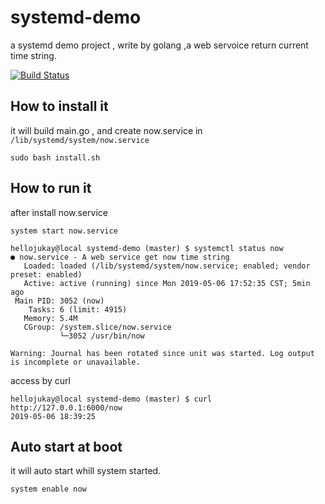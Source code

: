 # systemd-demo
a systemd demo project , write by golang ,a web servoice return current time string.

[![Build Status](https://travis-ci.org/hellojukay/systemd-demo.svg?branch=master)](https://travis-ci.org/hellojukay/systemd-demo)


## How to install it
it will build main.go , and create now.service in `/lib/systemd/system/now.service`
```shell
sudo bash install.sh
```

## How to run it
after install now.service
```shell
system start now.service
```
```shell
hellojukay@local systemd-demo (master) $ systemctl status now
● now.service - A web service get now time string
   Loaded: loaded (/lib/systemd/system/now.service; enabled; vendor preset: enabled)
   Active: active (running) since Mon 2019-05-06 17:52:35 CST; 5min ago
 Main PID: 3052 (now)
    Tasks: 6 (limit: 4915)
   Memory: 5.4M
   CGroup: /system.slice/now.service
           └─3052 /usr/bin/now

Warning: Journal has been rotated since unit was started. Log output is incomplete or unavailable.
```
access by curl 
```shell
hellojukay@local systemd-demo (master) $ curl http://127.0.0.1:6000/now
2019-05-06 18:39:25
```
## Auto start at boot
it will auto start whill system started.
```shell
system enable now
```
